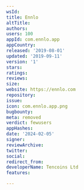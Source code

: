```yaml
---
wsId: 
title: Ennlo
altTitle: 
authors: 
users: 100
appId: com.ennlo.app
appCountry: 
released: '2019-08-01'
updated: '2019-09-11'
version: '1'
stars: 
ratings: 
reviews: 
size: 
website: https://ennlo.com
repository: 
issue: 
icon: com.ennlo.app.png
bugbounty: 
meta: removed
verdict: fewusers
appHashes: 
date: '2024-02-05'
signer: 
reviewArchive: 
twitter: 
social: 
redirect_from: 
developerName: Tencoins Ltd
features: 

---
```


